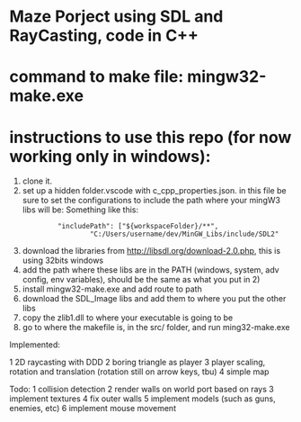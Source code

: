 # Maze Porject using SDL and RayCasting, code in C++


# command to make file: mingw32-make.exe

# instructions to use this repo (for now working only in windows):

1) clone it.
2) set up a hidden folder.vscode with c_cpp_properties.json. in this file be sure to set the configurations to include
the path where your mingW3 libs will be:
    Something like this:
```
            "includePath": ["${workspaceFolder}/**",
                    "C:/Users/username/dev/MinGW_Libs/include/SDL2"
``` 
3) download the libraries from http://libsdl.org/download-2.0.php, this is using 32bits windows
4) add the path where these libs are in the PATH (windows, system, adv config, env variables), should be the same as what you put in 2)
5) install mingw32-make.exe and add route to path
6) download the SDL_Image libs and add them to where you put the other libs
7) copy the zlib1.dll to where your executable is going to be
8) go to where the makefile is, in the src/ folder, and run ming32-make.exe

Implemented:

1 2D raycasting with DDD
2 boring triangle as player
3 player scaling, rotation and translation (rotation still on arrow keys, tbu)
4 simple map

Todo:
1 collision detection
2 render walls on world port based on rays
3 implement textures
4 fix outer walls
5 implement models (such as guns, enemies, etc)
6 implement mouse movement